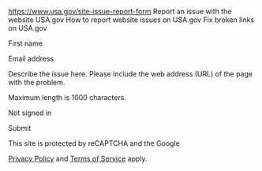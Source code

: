 

https://www.usa.gov/site-issue-report-form
Report an issue with the website USA.gov
How to report website issues on USA.gov
Fix broken links on USA.gov

First name

Email address

Describe the issue here. Please
include the web address (URL) of the page with the problem.

Maximum length is 1000 characters.

Not signed in

Submit

This site is protected by reCAPTCHA and the Google

[Privacy Policy](https://policies.google.com/privacy)
and
[Terms of Service](https://policies.google.com/terms)
apply.

